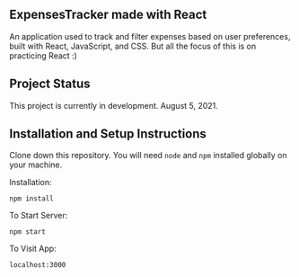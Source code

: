 ## ExpensesTracker made with React

An application used to track and filter expenses based on user preferences, built with React, JavaScript, and CSS. But all the focus of this is on practicing React :)
## Project Status
This project is currently in development. August 5, 2021.

## Installation and Setup Instructions

Clone down this repository. You will need `node` and `npm` installed globally on your machine.  

Installation:

`npm install`  

To Start Server:

`npm start`  

To Visit App:

`localhost:3000`